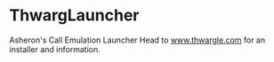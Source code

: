 # ThwargLauncher
Asheron's Call Emulation Launcher
Head to www.thwargle.com for an installer and information.
